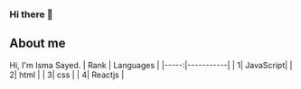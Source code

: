 ### Hi there 👋

## About me

Hi, I'm Isma Sayed.
| Rank | Languages |
|-----:|-----------|
|     1| JavaScript|
|     2| html      |
|     3| css       |
|     4| Reactjs   |
